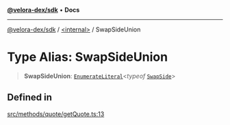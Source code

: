 [**@velora-dex/sdk**](../../README.md) • **Docs**

***

[@velora-dex/sdk](../../globals.md) / [\<internal\>](../README.md) / SwapSideUnion

# Type Alias: SwapSideUnion

> **SwapSideUnion**: [`EnumerateLiteral`](EnumerateLiteral.md)\<*typeof* [`SwapSide`](../../enumerations/SwapSide.md)\>

## Defined in

[src/methods/quote/getQuote.ts:13](https://github.com/VeloraDEX/paraswap-sdk/blob/feat/velora/src/methods/quote/getQuote.ts#L13)
